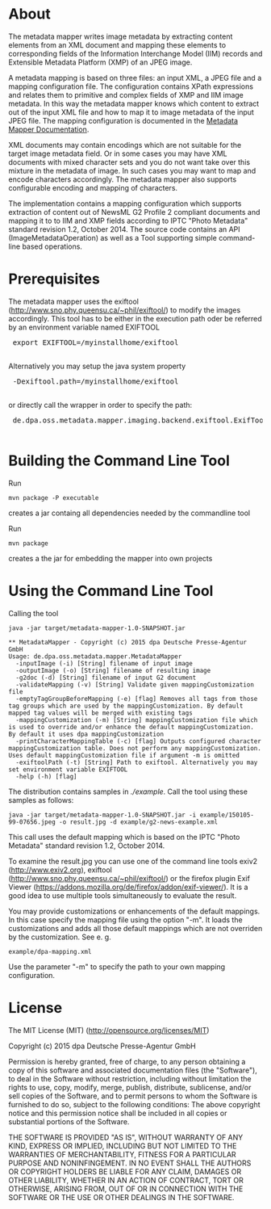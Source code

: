 # About

The metadata mapper writes image metadata by extracting content elements from an XML 
document and mapping these elements to corresponding fields of the Information Interchange 
Model (IIM) records and Extensible Metadata Platform (XMP) of an JPEG image.
 
A metadata mapping is based on three files: an input XML, a JPEG file and a mapping configuration
file. The configuration contains XPath expressions and relates them to primitive and complex 
fields of XMP and IIM image metadata. In this way the metadata mapper knows which content to extract
out of the input XML file and how to map it to image metadata of the input JPEG file. The mapping
configuration is documented in the [Metadata Mapper Documentation](https://dpa-gmbh.github.io/metadata-mapper/).

XML documents may contain encodings which are not suitable for the target image metadata field. 
Or in some cases you may have XML documents with mixed character sets and you do not want
take over this mixture in the metadata of image. In such cases you may want to map and encode 
characters accordingly. The metadata mapper also supports configurable encoding and mapping 
of characters. 

The implementation contains a mapping configuration which supports extraction of content 
out of NewsML G2 Profile 2 compliant documents and mapping it to to IIM and XMP fields
according to IPTC "Photo Metadata" standard revision 1.2, October 2014. The source code contains 
an API (ImageMetadataOperation) as well as a Tool supporting simple command-line based operations.


# Prerequisites

The metadata mapper uses the exiftool (<http://www.sno.phy.queensu.ca/~phil/exiftool/>) to modify the
images accordingly. This tool has to be either in the execution path oder be referred by an environment
variable named EXIFTOOL
 <pre>
 export EXIFTOOL=/myinstallhome/exiftool
 </pre>
Alternatively you may setup the java system property
 <pre>
 -Dexiftool.path=/myinstallhome/exiftool
 </pre>
or directly call the wrapper in order to specify the path:
 <pre>
 de.dpa.oss.metadata.mapper.imaging.backend.exiftool.ExifTool.setPathToExifTool("/myinstallhome/exiftool")
 </pre>

# Building the Command Line Tool

Run
```
mvn package -P executable
```
creates a jar containg all dependencies needed by the commandline tool


Run 
```
mvn package
```
creates a the jar for embedding the mapper into own projects


# Using the Command Line Tool

Calling the tool
```
java -jar target/metadata-mapper-1.0-SNAPSHOT.jar

** MetadataMapper - Copyright (c) 2015 dpa Deutsche Presse-Agentur GmbH
Usage: de.dpa.oss.metadata.mapper.MetadataMapper
  -inputImage (-i) [String] filename of input image
  -outputImage (-o) [String] filename of resulting image
  -g2doc (-d) [String] filename of input G2 document
  -validateMapping (-v) [String] Validate given mappingCustomization file
  -emptyTagGroupBeforeMapping (-e) [flag] Removes all tags from those tag groups which are used by the mappingCustomization. By default mapped tag values will be merged with existing tags
  -mappingCustomization (-m) [String] mappingCustomization file which is used to override and/or enhance the default mappingCustomization. By default it uses dpa mappingCustomization
  -printCharacterMappingTable (-c) [flag] Outputs configured character mappingCustomization table. Does not perform any mappingCustomization. Uses default mappingCustomization file if argument -m is omitted
  -exiftoolPath (-t) [String] Path to exiftool. Alternatively you may set environment variable EXIFTOOL
  -help (-h) [flag]
```

The distribution contains samples in *./example*. Call the tool using these samples as
follows:
```
java -jar target/metadata-mapper-1.0-SNAPSHOT.jar -i example/150105-99-07656.jpeg -o result.jpg -d example/g2-news-example.xml
```

This call uses the default mapping which is based on the IPTC "Photo Metadata" standard revision 1.2, 
October 2014.

To examine the result.jpg you can use one of the command line tools exiv2 (http://www.exiv2.org), 
exiftool (http://www.sno.phy.queensu.ca/~phil/exiftool/) or the firefox plugin Exif Viewer
(https://addons.mozilla.org/de/firefox/addon/exif-viewer/). It is a good idea to use multiple
tools simultaneously to evaluate the result.

You may provide customizations or enhancements of the default mappings. In this case specify the mapping file using
the option "-m". It loads the customizations and adds all those default mappings which are not overriden by the
customization. See e. g.

 ```
 example/dpa-mapping.xml
 ```

 Use the parameter "-m" to specify the path to your own mapping configuration.
  
# License
The MIT License (MIT) (http://opensource.org/licenses/MIT)

Copyright (c) 2015 dpa Deutsche Presse-Agentur GmbH

Permission is hereby granted, free of charge, to any person obtaining a copy of this software and
associated documentation files (the "Software"), to deal in the Software without restriction,
including without limitation the rights to use, copy, modify, merge, publish, distribute, sublicense,
and/or sell copies of the Software, and to permit persons to whom the Software is furnished to do
so, subject to the following conditions: The above copyright notice and this permission notice shall
be included in all copies or substantial portions of the Software.

THE SOFTWARE IS PROVIDED "AS IS", WITHOUT WARRANTY OF ANY KIND, EXPRESS OR IMPLIED, INCLUDING
BUT NOT LIMITED TO THE WARRANTIES OF MERCHANTABILITY, FITNESS FOR A PARTICULAR PURPOSE AND
NONINFINGEMENT. IN NO EVENT SHALL THE AUTHORS OR COPYRIGHT HOLDERS BE LIABLE FOR ANY CLAIM, DAMAGES
OR OTHER LIABILITY, WHETHER IN AN ACTION OF CONTRACT, TORT OR OTHERWISE, ARISING FROM, OUT OF OR IN
CONNECTION WITH THE SOFTWARE OR THE USE OR OTHER DEALINGS IN THE SOFTWARE.
   




